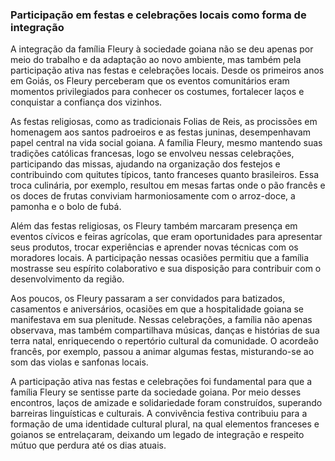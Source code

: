 ### Participação em festas e celebrações locais como forma de integração

A integração da família Fleury à sociedade goiana não se deu apenas por meio do trabalho e da adaptação ao novo ambiente, mas também pela participação ativa nas festas e celebrações locais. Desde os primeiros anos em Goiás, os Fleury perceberam que os eventos comunitários eram momentos privilegiados para conhecer os costumes, fortalecer laços e conquistar a confiança dos vizinhos.

As festas religiosas, como as tradicionais Folias de Reis, as procissões em homenagem aos santos padroeiros e as festas juninas, desempenhavam papel central na vida social goiana. A família Fleury, mesmo mantendo suas tradições católicas francesas, logo se envolveu nessas celebrações, participando das missas, ajudando na organização dos festejos e contribuindo com quitutes típicos, tanto franceses quanto brasileiros. Essa troca culinária, por exemplo, resultou em mesas fartas onde o pão francês e os doces de frutas conviviam harmoniosamente com o arroz-doce, a pamonha e o bolo de fubá.

Além das festas religiosas, os Fleury também marcaram presença em eventos cívicos e feiras agrícolas, que eram oportunidades para apresentar seus produtos, trocar experiências e aprender novas técnicas com os moradores locais. A participação nessas ocasiões permitiu que a família mostrasse seu espírito colaborativo e sua disposição para contribuir com o desenvolvimento da região.

Aos poucos, os Fleury passaram a ser convidados para batizados, casamentos e aniversários, ocasiões em que a hospitalidade goiana se manifestava em sua plenitude. Nessas celebrações, a família não apenas observava, mas também compartilhava músicas, danças e histórias de sua terra natal, enriquecendo o repertório cultural da comunidade. O acordeão francês, por exemplo, passou a animar algumas festas, misturando-se ao som das violas e sanfonas locais.

A participação ativa nas festas e celebrações foi fundamental para que a família Fleury se sentisse parte da sociedade goiana. Por meio desses encontros, laços de amizade e solidariedade foram construídos, superando barreiras linguísticas e culturais. A convivência festiva contribuiu para a formação de uma identidade cultural plural, na qual elementos franceses e goianos se entrelaçaram, deixando um legado de integração e respeito mútuo que perdura até os dias atuais.